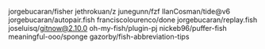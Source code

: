 jorgebucaran/fisher
jethrokuan/z
junegunn/fzf
IlanCosman/tide@v6
jorgebucaran/autopair.fish
franciscolourenco/done
jorgebucaran/replay.fish
joseluisq/gitnow@2.10.0
oh-my-fish/plugin-pj
nickeb96/puffer-fish
meaningful-ooo/sponge
gazorby/fish-abbreviation-tips

